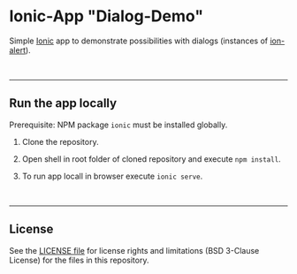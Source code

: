 # Ionic-App "Dialog-Demo" #

Simple [Ionic](https://ionicframework.com) app to demonstrate possibilities with
dialogs (instances of [ion-alert](https://ionicframework.com/docs/api/alert)).

<br>

----
## Run the app locally ##

Prerequisite: NPM package `ionic` must be installed globally.

1. Clone the repository.

2. Open shell in root folder of cloned repository and execute `npm install`.

3. To run app locall in browser execute `ionic serve`.

<br>

----
## License ##

See the [LICENSE file](LICENSE.md) for license rights and limitations (BSD 3-Clause License) for the files in this repository.
